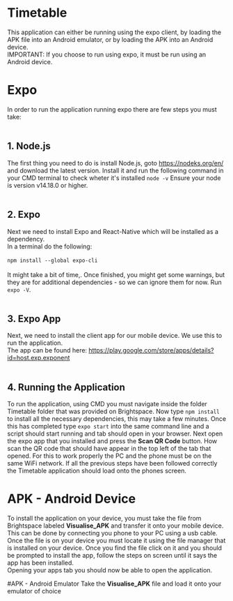 # Timetable

This application can either be running using the expo client, by loading the APK file into an Android emulator, or by loading the APK into an Android device.
</br>IMPORTANT: If you choose to run using expo, it must be run using an Android device.

# Expo
In order to run the application running expo there are few steps you must take:
</br>
</br><h2>1. Node.js</h2>
The first thing you need to do is install Node.js, goto https://nodeks.org/en/ and download the latest version. Install it and run the following command in your CMD terminal to check wheter it's installed `node -v` Ensure your node is version v14.18.0 or higher.
</br>
</br><h2>2. Expo</h2>
Next we need to install Expo and React-Native which will be installed as a dependency.
</br>In a terminal do the following:
</br>
</br>`npm install --global expo-cli`
</br>
</br>It might take a bit of time,. Once finished, you might get some warnings, but they are for additional dependencies - so we can ignore them for now. Run `expo -V`.
</br>
</br><h2>3. Expo App</h2>
Next, we need to install the client app for our mobile device. We use this to run the application.
</br> The app can be found here: https://play.google.com/store/apps/details?id=host.exp.exponent
</br>
</br><h2>4. Running the Application</h2>
To run the application, using CMD you must navigate inside the folder Timetable folder that was provided on Brightspace. Now type `npm install` to install all the necessary dependencies, this may take a few minutes. Once this has completed type `expo start` into the same command line and a script should start running and tab should open in your browser. Next open the expo app that you installed and press the **Scan QR Code** button. How scan the QR code that should have appear in the top left of the tab that opened. For this to work properly the PC and the phone must be on the same WiFi network. If all the previous steps have been followed correctly the Timetable application should load onto the phones screen.

# APK - Android Device
To install the application on your device, you must take the file from Brightspace labeled **Visualise_APK** and transfer it onto your mobile device. This can be done by connecting you phone to your PC using a usb cable.
</br>Once the file is on your device you must locate it using the file manager that is installed on your device. Once you find the file click on it and you should be prompted to install the app, follow the steps on screen until it says the app has been installed.
</br>Opening your apps tab you should now be able to open the application.

#APK - Android Emulator
Take  the **Visualise_APK** file and load it onto your emulator of choice
